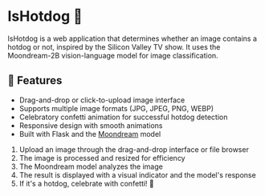 # IsHotdog 🌭

IsHotdog is a web application that determines whether an image contains a hotdog or not, inspired by the Silicon Valley TV show. It uses the Moondream-2B vision-language model for image classification.

## 🚀 Features

- Drag-and-drop or click-to-upload image interface
- Supports multiple image formats (JPG, JPEG, PNG, WEBP)
- Celebratory confetti animation for successful hotdog detection
- Responsive design with smooth animations
- Built with Flask and the [Moondream](https://github.com/vikhyat/moondream) model


1. Upload an image through the drag-and-drop interface or file browser
2. The image is processed and resized for efficiency
3. The Moondream model analyzes the image
4. The result is displayed with a visual indicator and the model's response
5. If it's a hotdog, celebrate with confetti! 🎉
